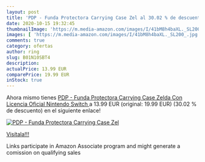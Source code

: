 ```yaml
---
layout: post
title: 'PDP - Funda Protectora Carrying Case Zel al 30.02 % de descuento'
date: 2020-10-15 19:32:45
thumbnailImage: 'https://m.media-amazon.com/images/I/41bM8h4baXL._SL200_.jpg'
images: [ 'https://m.media-amazon.com/images/I/41bM8h4baXL._SL200_.jpg' ]
comments: true
category: ofertas
author: ring
slug: B01N10SBT4
description:
actualPrice: 13.99 EUR
comparePrice: 19.99 EUR
inStock: true
---
```


Ahora mismo tienes [PDP - Funda Protectora Carrying Case Zelda Con Licencia Oficial  Nintendo Switch ](https://www.amazon.es/dp/B01N10SBT4/?tag=tolees-21) a 13.99 EUR (original: 19.99 EUR) (30.02 %  de descuento) en el siguiente enlace!

[![PDP - Funda Protectora Carrying Case Zel](https://m.media-amazon.com/images/I/41bM8h4baXL._SL200_.jpg)](https://www.amazon.es/dp/B01N10SBT4/?tag=tolees-21)

[Visítala!!!](https://www.amazon.es/dp/B01N10SBT4/?tag=tolees-21)

Links participate in Amazon Associate program and might generate a comission on qualifying sales
